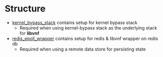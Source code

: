 # Structure
* [kernel_bypass_stack](kernel_bypass_stack) contains setup for kernel bypass stack
    * Required when using kernel-bypass stack as the underlying stack for **libvnf**
* [redis_epoll_wrapper](redis_epoll_wrapper) contains setup for redis & libvnf wrapper on redis db
    * Required when using a remote data store for persisting state
